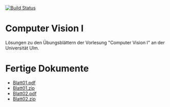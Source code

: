 [![Build Status](https://travis-ci.org/aul12/Computer-Vision-I.svg?branch=master)](https://travis-ci.org/aul12/Computer-Vision-I)
# Computer Vision I
Lösungen zu den Übungsblättern der Vorlesung "Computer Vision I" an der Universität Ulm.

# Fertige Dokumente
 * [Blatt01.pdf](https://aul12.github.io/Computer-Vision-I/Blatt01.pdf)
 * [Blatt01.zip](https://aul12.github.io/Computer-Vision-I/Blatt01.zip)
 * [Blatt02.pdf](https://aul12.github.io/Computer-Vision-I/Blatt02.pdf)
 * [Blatt02.zip](https://aul12.github.io/Computer-Vision-I/Blatt02.zip)
